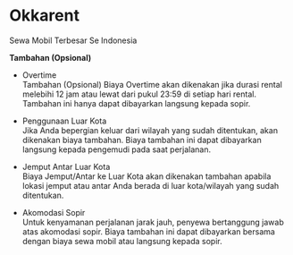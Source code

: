 # Okkarent
Sewa Mobil Terbesar Se Indonesia


__Tambahan (Opsional)__
- Overtime <br>
Tambahan (Opsional)
Biaya Overtime akan dikenakan jika durasi rental melebihi 12 jam atau lewat dari pukul 23:59 di setiap hari rental. Tambahan ini hanya dapat dibayarkan langsung kepada sopir.

- Penggunaan Luar Kota <br>
Jika Anda bepergian keluar dari wilayah yang sudah ditentukan, akan dikenakan biaya tambahan. Biaya tambahan ini dapat dibayarkan langsung kepada pengemudi pada saat perjalanan.

- Jemput Antar Luar Kota <br>
Biaya Jemput/Antar ke Luar Kota akan dikenakan tambahan apabila lokasi jemput atau antar Anda berada di luar kota/wilayah yang sudah ditentukan.

- Akomodasi Sopir <br>
Untuk kenyamanan perjalanan jarak jauh, penyewa bertanggung jawab atas akomodasi sopir. Biaya tambahan ini dapat dibayarkan bersama dengan biaya sewa mobil atau langsung kepada sopir.